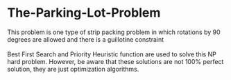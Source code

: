 # The-Parking-Lot-Problem
 This problem is one type of strip packing problem in which rotations by 90 degrees are allowed and there is a guillotine constraint  <br>
  <br>
  Best First Search and Priority Heuristic function are used to solve this NP hard problem. However, be aware that these solutions are not 100% perfect solution, they are just optimization algorithms.
